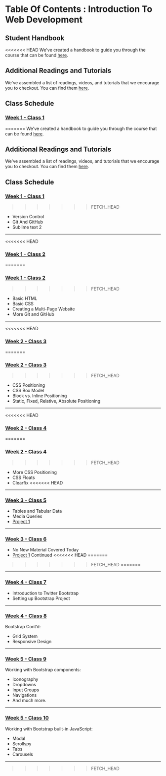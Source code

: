 # Table Of Contents : Introduction To Web Development

## Student Handbook

<<<<<<< HEAD
We've created a handbook to guide you through the course that can be found [here](student-handbook.md).

## Additional Readings and Tutorials

We've assembled a list of readings, videos, and tutorials that we encourage you to checkout. You can find them [here](additional-readings-and-resources.md).

## Class Schedule

### [Week 1 - Class 1](class_01.md)
=======
We've created a handbook to guide you through the course that can be found [here](week-00/student-handbook.md).

## Additional Readings and Tutorials

We've assembled a list of readings, videos, and tutorials that we encourage you to checkout. You can find them [here](week-00/additional-readings-and-resources.md).

## Class Schedule

### [Week 1 - Class 1](week-01/class-01/readme.md)
>>>>>>> FETCH_HEAD

- Version Control
- Git And GitHub
- Sublime text 2

***

<<<<<<< HEAD
### [Week 1 - Class 2](class_02.md)
=======
### [Week 1 - Class 2](week-01/class-02/readme.md)
>>>>>>> FETCH_HEAD

- Basic HTML
- Basic CSS
- Creating a Multi-Page Website
- More Git and GitHub

***

<<<<<<< HEAD
### [Week 2 - Class 3](class_03.md)
=======
### [Week 2 - Class 3](week-02/class-03/readme.md)
>>>>>>> FETCH_HEAD

- CSS Positioning
- CSS Box Model
- Block vs. Inline Positioning
- Static, Fixed, Relative, Absolute Positioning

***

<<<<<<< HEAD
### [Week 2 - Class 4](class_04.md)
=======
### [Week 2 - Class 4](week-02/class-04/readme.md)
>>>>>>> FETCH_HEAD

- More CSS Positioning
- CSS Floats
- Clearfix
<<<<<<< HEAD

***

### [Week 3 - Class 5](class_05.md)

- Tables and Tabular Data
- Media Queries
- [Project 1](project_01.md)

***

### [Week 3 - Class 6](class_06.md)

- No New Material Covered Today
- [Project 1](project_01.md) Continued
<<<<<<< HEAD
=======
>>>>>>> FETCH_HEAD
=======

***

### [Week 4 - Class 7](class_07.md)

- Introduction to Twitter Bootstrap
- Setting up Bootstrap Project

***

### [Week 4 - Class 8](class_08.md)

Bootstrap Cont’d:

- Grid System
- Responsive Design

***

### [Week 5 - Class 9](class_09.md)

Working with Bootstrap components:
- Iconography
- Dropdowns
- Input Groups
- Navigations
- And much more. 

***

### [Week 5 - Class 10](class_10.md)

Working with Bootstrap built-in JavaScript:
- Modal
- Scrollspy
- Tabs
- Carousels

***
>>>>>>> FETCH_HEAD
